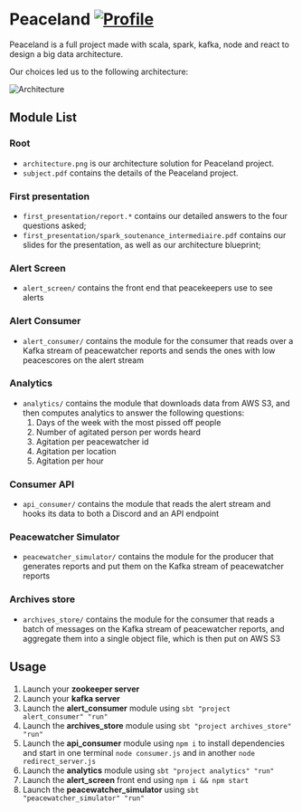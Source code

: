 # Peaceland [![Profile][title-img]][repo]

[title-img]:https://img.shields.io/badge/-PeaceCorp%E2%84%A2-yellow
[repo]:https://github.com/Bictole/Peaceland

Peaceland is a full project made with scala, spark, kafka, node and react to design a big data architecture.

Our choices led us to the following architecture:

<img src="https://github.com/Bictole/Peaceland/blob/master/architecture_final.png"
alt="Architecture">

## Module List

### Root

* `architecture.png` is our architecture solution for Peaceland project.
* `subject.pdf` contains the details of the Peaceland project.

### First presentation

* `first_presentation/report.*` contains our detailed answers to the four questions asked;
* `first_presentation/spark_soutenance_intermediaire.pdf` contains our slides for the presentation, as well as our architecture blueprint;

### Alert Screen
* `alert_screen/` contains the front end that peacekeepers use to see alerts 

### Alert Consumer

* `alert_consumer/` contains the module for the consumer that reads over a Kafka stream of peacewatcher reports and sends the ones with low peacescores on the alert stream

### Analytics

* `analytics/` contains the module that downloads data from AWS S3, and then computes analytics to answer the following questions:
  1. Days of the week with the most pissed off people
  1. Number of agitated person per words heard
  1. Agitation per peacewatcher id
  1. Agitation per location
  1. Agitation per hour
 
### Consumer API
 
 * `api_consumer/` contains the module that reads the alert stream and hooks its data to both a Discord and an API endpoint

### Peacewatcher Simulator

* `peacewatcher_simulator/` contains the module for the producer that generates reports and put them on the Kafka stream of peacewatcher reports

### Archives store

* `archives_store/` contains the module for the consumer that reads a batch of messages on the Kafka stream of peacewatcher reports, and aggregate them into a single object file, which is then put on AWS S3

## Usage
1. Launch your **zookeeper server**
1. Launch your **kafka server**
1. Launch the **alert_consumer** module using `sbt "project alert_consumer" "run"` 
1. Launch the **archives_store** module using `sbt "project archives_store" "run"`
1. Launch the **api_consumer** module using `npm i` to install dependencies and start in one terminal `node consumer.js` and in another `node redirect_server.js`
1. Launch the **analytics** module using `sbt "project analytics" "run"`
1. Launch the **alert_screen** front end using `npm i && npm start`
1. Launch the **peacewatcher_simulator** using `sbt "peacewatcher_simulator" "run"`
